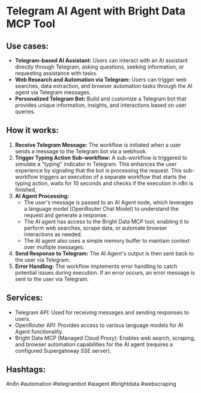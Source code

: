 # Telegram AI Agent with Bright Data MCP Tool

## Use cases:

-   **Telegram-based AI Assistant:** Users can interact with an AI assistant directly through Telegram, asking questions, seeking information, or requesting assistance with tasks.
-   **Web Research and Automation via Telegram:** Users can trigger web searches, data extraction, and browser automation tasks through the AI agent via Telegram messages.
-   **Personalized Telegram Bot:** Build and customize a Telegram bot that provides unique information, insights, and interactions based on user queries.

## How it works:

1.  **Receive Telegram Message:** The workflow is initiated when a user sends a message to the Telegram bot via a webhook.
2.  **Trigger Typing Action Sub-workflow:** A sub-workflow is triggered to simulate a "typing" indicator in Telegram. This enhances the user experience by signaling that the bot is processing the request.  This sub-workflow triggers an execution of a separate workflow that starts the typing action, waits for 10 seconds and checks if the execution in n8n is finished,
3.  **AI Agent Processing:**
    *   The user's message is passed to an AI Agent node, which leverages a language model (OpenRouter Chat Model) to understand the request and generate a response.
    *   The AI agent has access to the Bright Data MCP tool, enabling it to perform web searches, scrape data, or automate browser interactions as needed.
    *   The AI agent also uses a simple memory buffer to maintain context over multiple messages.
4.  **Send Response to Telegram:** The AI Agent's output is then sent back to the user via Telegram.
5.  **Error Handling:** The workflow implements error handling to catch potential issues during execution. If an error occurs, an error message is sent to the user via Telegram.

## Services:

*   Telegram API: Used for receiving messages and sending responses to users.
*   OpenRouter API: Provides access to various language models for AI Agent functionality.
*   Bright Data MCP (Managed Cloud Proxy): Enables web search, scraping, and browser automation capabilities for the AI agent (requires a configured Supergateway SSE server).

## Hashtags:

#n8n #automation #telegrambot #aiagent #brightdata #webscraping
